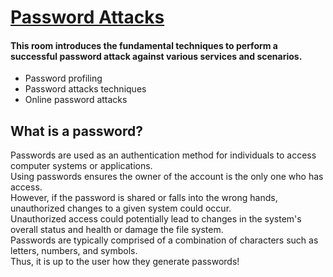 # [Password Attacks](https://tryhackme.com/room/passwordattacks)
#### This room introduces the fundamental techniques to perform a successful password attack against various services and scenarios.
- Password profiling
- Password attacks techniques
- Online password attacks

## What is a password?
Passwords are used as an authentication method for individuals to access computer systems or applications.  
Using passwords ensures the owner of the account is the only one who has access.  
However, if the password is shared or falls into the wrong hands, unauthorized changes to a given system could occur.  
Unauthorized access could potentially lead to changes in the system's overall status and health or damage the file system.  
Passwords are typically comprised of a combination of characters such as letters, numbers, and symbols.  
Thus, it is up to the user how they generate passwords!
